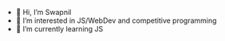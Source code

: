 - 👋 Hi, I’m Swapnil
- 👀 I’m interested in JS/WebDev and competitive programming
- 🌱 I’m currently learning JS

<!---
homosapien14/homosapien14 is a ✨ special ✨ repository because its `README.md` (this file) appears on your GitHub profile.
You can click the Preview link to take a look at your changes.
--->
